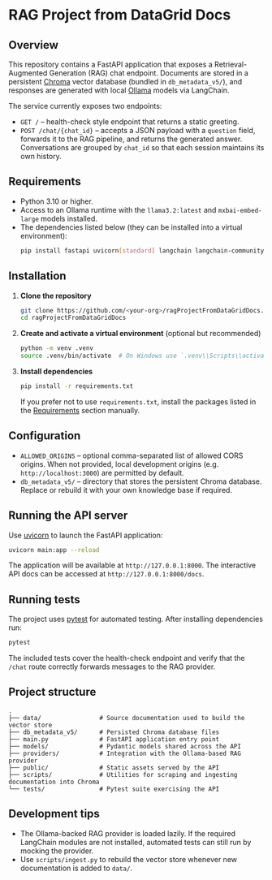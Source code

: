 # RAG Project from DataGrid Docs

## Overview
This repository contains a FastAPI application that exposes a Retrieval-Augmented Generation (RAG) chat endpoint.  Documents are stored in a persistent [Chroma](https://www.trychroma.com/) vector database (bundled in `db_metadata_v5/`), and responses are generated with local [Ollama](https://ollama.com/) models via LangChain.

The service currently exposes two endpoints:

- `GET /` – health-check style endpoint that returns a static greeting.
- `POST /chat/{chat_id}` – accepts a JSON payload with a `question` field, forwards it to the RAG pipeline, and returns the generated answer.  Conversations are grouped by `chat_id` so that each session maintains its own history.

## Requirements
- Python 3.10 or higher.
- Access to an Ollama runtime with the `llama3.2:latest` and `mxbai-embed-large` models installed.
- The dependencies listed below (they can be installed into a virtual environment):
  ```bash
  pip install fastapi uvicorn[standard] langchain langchain-community langchain-chroma langchain-ollama pytest
  ```

## Installation
1. **Clone the repository**
   ```bash
   git clone https://github.com/<your-org>/ragProjectFromDataGridDocs.git
   cd ragProjectFromDataGridDocs
   ```
2. **Create and activate a virtual environment** (optional but recommended)
   ```bash
   python -m venv .venv
   source .venv/bin/activate  # On Windows use `.venv\\Scripts\\activate`
   ```
3. **Install dependencies**
   ```bash
   pip install -r requirements.txt
   ```
   If you prefer not to use `requirements.txt`, install the packages listed in the [Requirements](#requirements) section manually.

## Configuration
- `ALLOWED_ORIGINS` – optional comma-separated list of allowed CORS origins. When not provided, local development origins (e.g. `http://localhost:3000`) are permitted by default.
- `db_metadata_v5/` – directory that stores the persistent Chroma database.  Replace or rebuild it with your own knowledge base if required.

## Running the API server
Use [uvicorn](https://www.uvicorn.org/) to launch the FastAPI application:
```bash
uvicorn main:app --reload
```
The application will be available at `http://127.0.0.1:8000`.  The interactive API docs can be accessed at `http://127.0.0.1:8000/docs`.

## Running tests
The project uses [pytest](https://docs.pytest.org/) for automated testing.  After installing dependencies run:
```bash
pytest
```
The included tests cover the health-check endpoint and verify that the `/chat` route correctly forwards messages to the RAG provider.

## Project structure
```
.
├── data/                # Source documentation used to build the vector store
├── db_metadata_v5/      # Persisted Chroma database files
├── main.py              # FastAPI application entry point
├── models/              # Pydantic models shared across the API
├── providers/           # Integration with the Ollama-based RAG provider
├── public/              # Static assets served by the API
├── scripts/             # Utilities for scraping and ingesting documentation into Chroma
└── tests/               # Pytest suite exercising the API
```

## Development tips
- The Ollama-backed RAG provider is loaded lazily.  If the required LangChain modules are not installed, automated tests can still run by mocking the provider.
- Use `scripts/ingest.py` to rebuild the vector store whenever new documentation is added to `data/`.

